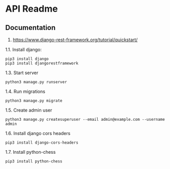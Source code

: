 # API Readme





## Documentation

1. https://www.django-rest-framework.org/tutorial/quickstart/

1.1. Install django: 
```
pip3 install django
pip3 install djangorestframework
```

1.3. Start server

```
python3 manage.py runserver
```

1.4. Run migrations
```
python3 manage.py migrate
```

1.5. Create admin user
```
python3 manage.py createsuperuser --email admin@example.com --username admin
```

1.6. Install django cors headers
```
pip3 install django-cors-headers
```

1.7. Install python-chess
```
pip3 install python-chess
```
